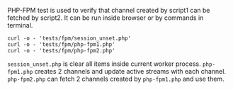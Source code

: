 PHP-FPM test is used to verify that channel created by script1 can be fetched by
script2. It can be run inside browser or by commands in terminal.
```
curl -o - 'tests/fpm/session_unset.php'
curl -o - 'tests/fpm/php-fpm1.php'
curl -o - 'tests/fpm/php-fpm2.php'
```
`session_unset.php` is clear all items inside current worker process.
`php-fpm1.php` creates 2 channels and update active streams with each channel.
`php-fpm2.php` can fetch 2 channels created by `php-fpm1.php` and use them.


